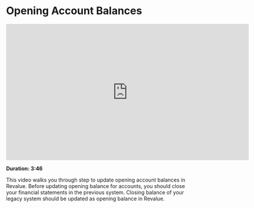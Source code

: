 # Opening Account Balances

<iframe width="660" height="371" src="https://www.youtube.com/embed/kdgM20Q-q68" frameborder="0" allowfullscreen></iframe>

**Duration: 3:46**

This video walks you through step to update opening account balances in Revalue. Before updating opening balance for accounts, you should close your financial statements in the previous system. Closing balance of your legacy system should be updated as opening balance in Revalue.
